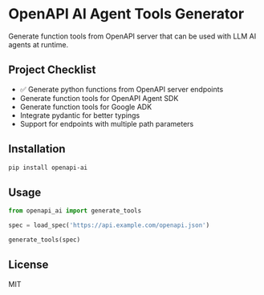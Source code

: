 # OpenAPI AI Agent Tools Generator

Generate function tools from OpenAPI server that can be used with LLM AI agents at runtime.

## Project Checklist

- ✅ Generate python functions from OpenAPI server endpoints
- Generate function tools for OpenAPI Agent SDK
- Generate function tools for Google ADK
- Integrate pydantic for better typings
- Support for endpoints with multiple path parameters

## Installation

```bash
pip install openapi-ai
```

## Usage

```python
from openapi_ai import generate_tools

spec = load_spec('https://api.example.com/openapi.json')

generate_tools(spec)
```

## License

MIT
